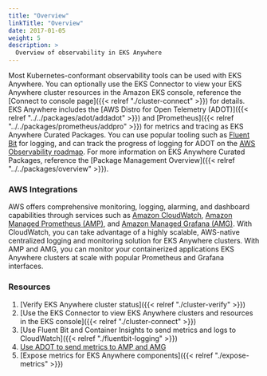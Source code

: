 ```yaml
---
title: "Overview"
linkTitle: "Overview"
date: 2017-01-05
weight: 5
description: >
  Overview of observability in EKS Anywhere
---
```


Most Kubernetes-conformant observability tools can be used with EKS Anywhere. You can optionally use the EKS Connector to view your EKS Anywhere cluster resources in the Amazon EKS console, reference the [Connect to console page]({{< relref "./cluster-connect" >}}) for details. EKS Anywhere includes the [AWS Distro for Open Telemetry (ADOT)]({{< relref "../../packages/adot/addadot" >}}) and [Prometheus]({{< relref "../../packages/prometheus/addpro" >}}) for metrics and tracing as EKS Anywhere Curated Packages. You can use popular tooling such as [Fluent Bit](https://docs.fluentbit.io/manual) for logging, and can track the progress of logging for ADOT on the [AWS Observability roadmap](https://github.com/aws-observability/aws-otel-community/issues/11). For more information on EKS Anywhere Curated Packages, reference the [Package Management Overview]({{< relref "../../packages/overview" >}}).

### AWS Integrations ###

AWS offers comprehensive monitoring, logging, alarming, and dashboard capabilities through services such as [Amazon CloudWatch](https://docs.aws.amazon.com/AmazonCloudWatch/latest/monitoring/WhatIsCloudWatch.html), [Amazon Managed Prometheus (AMP)](https://docs.aws.amazon.com/prometheus/latest/userguide/what-is-Amazon-Managed-Service-Prometheus.html), and [Amazon Managed Grafana (AMG)](https://docs.aws.amazon.com/grafana/latest/userguide/what-is-Amazon-Managed-Service-Grafana.html). With CloudWatch, you can take advantage of a highly scalable, AWS-native centralized logging and monitoring solution for EKS Anywhere clusters. With AMP and AMG, you can monitor your containerized applications EKS Anywhere clusters at scale with popular Prometheus and Grafana interfaces.

### Resources ###
1. [Verify EKS Anywhere cluster status]({{< relref "./cluster-verify" >}})
1. [Use the EKS Connector to view EKS Anywhere clusters and resources in the EKS console]({{< relref "./cluster-connect" >}})
1. [Use Fluent Bit and Container Insights to send metrics and logs to CloudWatch]({{< relref "./fluentbit-logging" >}})
1. [Use ADOT to send metrics to AMP and AMG](https://aws.amazon.com/blogs/mt/using-curated-packages-and-aws-managed-open-source-services-to-observe-your-on-premise-kubernetes-environment/)
1. [Expose metrics for EKS Anywhere components]({{< relref "./expose-metrics" >}})